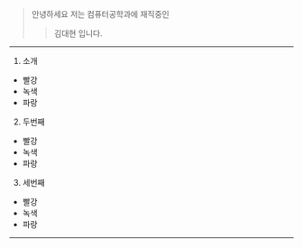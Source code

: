 > 안녕하세요 저는 컴퓨터공학과에 재직중인
>> 김대현 입니다.

<hr/>

1. 소개

* 빨강
* 녹색
* 파랑

2. 두번째

* 빨강
* 녹색
* 파랑

3. 세번째

* 빨강
* 녹색
* 파랑

<hr/>

